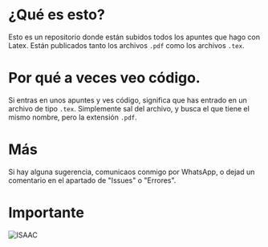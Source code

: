 # ¿Qué es esto?
Esto es un repositorio donde están subidos todos los apuntes
que hago con Latex. Están publicados tanto los archivos `.pdf`
como los archivos `.tex`.
# Por qué a veces veo código.
Si entras en unos apuntes y ves código, significa que has entrado
en un archivo de tipo `.tex`. Simplemente sal del archivo,
y busca el que tiene el mismo nombre, pero la extensión
`.pdf`.
# Más
Si hay alguna sugerencia, comunicaos conmigo por WhatsApp, o
dejad un comentario en el apartado de "Issues" o "Errores".
# Importante
![ISAAC](https://i.redd.it/dquqoonq1uc71.png)
